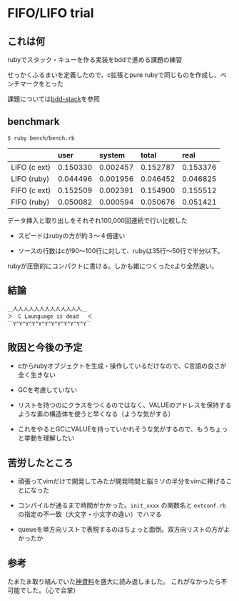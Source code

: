 # FIFO/LIFO trial

## これは何

rubyでスタック・キューを作る実装をbddで進める課題の練習

せっかくふるまいを定義したので、c拡張とpure rubyで同じものを作成し、ベンチマークをとった

課題については[bdd-stack](https://github.com/jiraffeinc/bdd-stack)を参照

## benchmark

```
$ ruby bench/bench.rb
```

| | user | system | total | real |
|:--- | :--- | :--- | :--- | :--- |
| LIFO (c ext) | 0.150330 | 0.002457 | 0.152787 | 0.153376 |
| LIFO (ruby) | 0.044496 | 0.001956 | 0.046452 | 0.046825 |
| FIFO (c ext) | 0.152509 | 0.002391 | 0.154900 | 0.155512 |
| FIFO (ruby) | 0.050082 | 0.000594 | 0.050676 | 0.051421 |

データ挿入と取り出しをそれぞれ100,000回連続で行い比較した

* スピードはrubyの方が約３〜４倍速い

* ソースの行数はcが90〜100行に対して、rubyは35行〜50行で半分以下。

rubyが圧倒的にコンパクトに書ける。しかも雑につくったcより全然速い。

## 結論

```
＿人人人人人人人人人人人人人＿
＞　C Launguage is dead 　＜
￣Y^Y^Y^Y^Y^Y^Y^Y^Y^Y^Y^Y￣
```

## 敗因と今後の予定

* cからrubyオブジェクトを生成・操作しているだけなので、C言語の良さが全く生きない

* GCを考慮していない

* リストを持つのにクラスをつくるのではなく、VALUEのアドレスを保持するような素の構造体を使うと早くなる（ような気がする）

* これをやるとGCにVALUEを持っていかれそうな気がするので、もうちょっと挙動を理解したい

## 苦労したところ

* 頑張ってvimだけで開発してみたが開発時間と脳ミソの半分をvimに捧げることになった

* コンパイルが通るまで時間がかかった。`init_xxxx` の関数名と `extconf.rb` の指定の不一致（大文字・小文字の違い）でハマる

* queueを単方向リストで表現するのはちょっと面倒。双方向リストの方がよかったか

## 参考

たまたま取り組んでいた[神資料](https://github.com/ko1/rubyhackchallenge/blob/master/JA/3_practice.md)を盛大に読み返しました。
これがなかったら不可能でした。（心で合掌）


